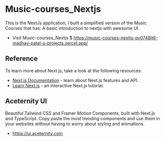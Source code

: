 # Music-courses_Nextjs
This is the NextJs application, I built a simplified version of the Music Courses that has: A basic introduction to nextjs with awesome UI.

- Visit Music-courses_Nextjs
$ https://music-courses-nextjs-qv0748lt6-madhav-patel-s-projects.vercel.app/

## Reference
To learn more about Next.js, take a look at the following resources:
 
- [Next.js Documentation](https://nextjs.org/docs) - learn about Next.js features and API.
- [Learn Next.js](https://nextjs.org/learn) - an interactive Next.js tutorial.

## Aceternity UI
Beautiful Tailwind CSS and Framer Motion Components, built with Next.js and TypeScript.
Copy paste the most trending components and use them in your websites without having to worry about styling and animations.
- https://ui.aceternity.com


